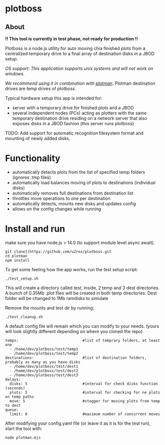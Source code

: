 # plotboss

## About

**!! This tool is currently in test phase, not ready for production !!**

Plotboss is a node.js utility for auto moving chia finished plots from a centralized temporary drive  to a final array of destination disks in a JBOD setup.

*OS support: This application supports unix systems and will not work on windows.*

*We recommend using it in combination with [plotman](https://github.com/ericaltendorf/plotman)*. Plotman destination drives are temp drives of plotboss.

Typical hardware setup this app is intended for:
- server with a temporary drive for finished plots and a JBOD
- several independent nodes (PCs) acting as plotters with the same temporary destination drive residing on a network server that also exposes disks in a JBOD fashion (this server runs plotboss)

TODO: Add support for automatic recognition filesystem format and mounting of newly added disks.

# Functionality

- automatically detects plots from the list of specified temp folders (ignores .tmp files)
- automatically load balances moving of plots to destinations (individual disks)
- automatically removes full destinations from destination list
- throttles move operations to one per destination
- automatically detects, mounts new disks and updates config
- allows on the config changes while running
# Install and run

make sure you have node.js > 14.0 (to support module level async await).

```
git clone](https://github.com/u2ros/plotboss.git
cd plotman
npm install
```

To get some feeling how the app works, run the test setup script:

`./test_setup.sh`

This will create a directory called test, inside, 2 temp and 3 dest directories. A bunch of 0.35Mb .plot files will be created in both temp directories. Dest folder will be changed to 1Mb ramdisks to simulate

Remove the mounts and test dir by running:

`./test_cleanup.sh`

A default config file will remain which you can modify to your needs. (yours will look slightly different depending on where you cloned the repo)

```
temps:                             #list of temprary folders, at least one
  - /home/dev/plotboss/test/temp1
  - /home/dev/plotboss/test/temp2
destinations:                      #list of destination folders, probably as many as you have disks
  - /home/dev/plotboss/test/dest1
  - /home/dev/plotboss/test/dest2
  - /home/dev/plotboss/test/dest3
delays:
  disks: 5                         #interval for check disks function (seconds)
  plots: 5                         #interval for checking for ne plots on temp paths
  move: 5                          #stagger for moving plots from temp to dest
queue:
  limit: 8                         #maximum number of concurrent moves
```

After modifying your config.yaml file (or leave it as it is for the test run), start the tool with:

`node plotman.mjs`